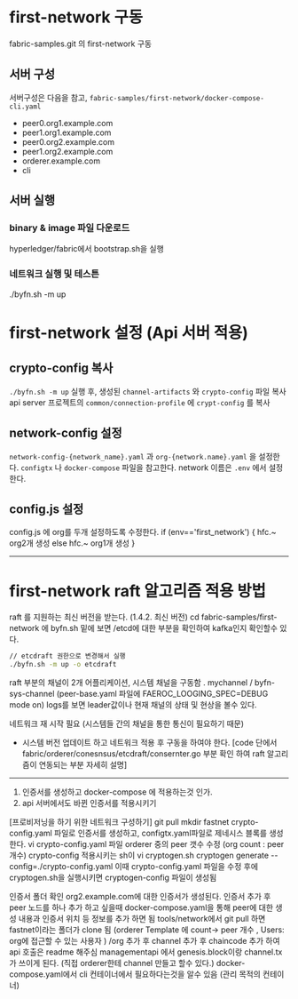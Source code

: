 # first-network 구동
fabric-samples.git 의 first-network 구동
## 서버 구성
서버구성은 다음을 참고, `fabric-samples/first-network/docker-compose-cli.yaml`
- peer0.org1.example.com
- peer1.org1.example.com
- peer0.org2.example.com
- peer1.org2.example.com
- orderer.example.com
- cli

## 서버 실행
### binary & image 파일 다운로드
hyperledger/fabric에서 bootstrap.sh을 실행
### 네트워크 실행 및 테스튼
./byfn.sh -m up 

# first-network 설정 (Api 서버 적용)
## crypto-config 복사
`./byfn.sh -m up` 실행 후, 생성된 `channel-artifacts` 와 `crypto-config` 파일 복사
api server 프로젝트의 `common/connection-profile` 에 `crypt-config` 를 복사

## network-config 설정
`network-config-{network_name}.yaml` 과 `org-{network.name}.yaml` 을 설정한다.
`configtx` 나 `docker-compose` 파일을 참고한다.
network 이름은 `.env` 에서 설정한다.

## config.js 설정
config.js 에 org를 두개 설정하도록 수정한다.
if (env=='first_network') {
    hfc.~ org2개 생성
else
    hfc.~ org1개 생성 
}

--------------------------------------------------------------------------------
# first-network raft 알고리즘 적용 방법 
raft 를 지원하는 최신 버전을 받는다. (1.4.2. 최신 버전)
cd fabric-samples/first-network 에 byfn.sh 밑에 보면
/etcd에 대한 부분을 확인하여 kafka인지 확인할수 있다. 
```sh
// etcdraft 권한으로 변경해서 실행
./byfn.sh -m up -o etcdraft 
```
raft 부분의 채널이 2개 어플리케이션, 시스템 채널을 구동함 . 
mychannel / byfn-sys-channel
(peer-base.yaml 파일에 FAEROC_LOOGING_SPEC=DEBUG  mode on) 
logs를 보면 leader값이나 현재 채널의 상태 및 현상을 볼수 있다.

네트워크 재 시작 필요 
 (시스템들 간의 채널을 통한 통신이 필요하기 때문)
* 시스템 버전 업데이트 하고 네트워크 적용 후 구동을 하여야 한다. 
[code 단에서 fabric/orderer/conesnsus/etcdraft/consernter.go 부분 확인 하여 raft 알고리즘이 연동되는 부분 자세히 설명]

-------------------------------------------------------------------------------

1. 인증서를 생성하고 docker-compose 에 적용하는것 인가.
2. api 서버에서도 바뀐 인증서를 적용시키기 

[프로비저닝을 하기 위한 네트워크 구성하기]
git pull 
mkdir fastnet
crypto-config.yaml 파일로 인증서를 생성하고, configtx.yaml파일로 제네시스 블록를 생성한다.
vi crypto-config.yaml 파일 
orderer 중의 peer 갯수 수정 (org count : peer 개수)
crypto-config 적용시키는 sh이
vi cryptogen.sh
 cryptogen generate --config=./crypto-config.yaml 
이때 crypto-config.yaml 파일을 수정 후에 cryptogen.sh을 실행시키면  cryptogen-config 파일이 생성됨

인증서 폴더 확인
org2.example.com에 대한 인증서가 생성된다. 
인증서 추가 후 peer 노드를 하나 추가 하고 싶을때 
docker-compose.yaml을 통해 peer에 대한 생성 내용과 인증서 위치 등 정보를 추가 하면 됨 
tools/network에서 git pull 하면 fastnet이라는 폴더가 clone 됨 
(orderer Template 에 count-> peer 개수 , Users: org에 접근할 수 있는 사용자 )
/org 추가 후 channel 추가 후 chaincode 추가 하여 api 호출은 readme 해주심
managementapi 에서 genesis.block이랑 channel.tx가 쓰이게 된다. 
(직접 orderer한테 channel 만들고 할수 있다.)
docker-compose.yaml에서 cli 컨테이너에서 필요하다는것을 알수 있음 
(관리 목적의 컨테이너)